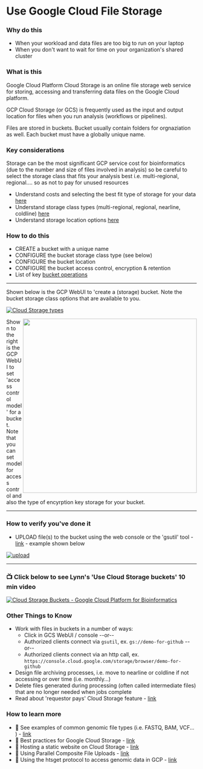 # Use Google Cloud File Storage


### Why do this
 - When your workload and data files are too big to run on your laptop
 - When you don't want to wait for time on your organization's shared cluster

### What is this
  Google Cloud Platform Cloud Storage is an online file storage web service for storing, accessing and transferring data files on the Google Cloud platform. 
  
  GCP Cloud Storage (or GCS) is frequently used as the input and output location for files when you run analysis (workflows or pipelines).

  Files are stored in buckets. Bucket usually contain folders for orgnaziation as well. Each bucket must have a globally unique name.  

### Key considerations
 Storage can be the most significant GCP service cost for bioinformatics (due to the number and size of files involved in analysis) so be careful to select the storage class that fits your analysis best i.e. multi-regional, regional.... so as not to pay for unused resources
 - Understand costs and selecting the best fit type of storage for your data [here](https://cloud.google.com/storage/docs/locations)
 - Understand storage class types (multi-regional, regional, nearline, coldline) [here](https://cloud.google.com/storage/docs/storage-classes)
 - Understand storage location options [here](https://cloud.google.com/about/locations)

### How to do this
 - CREATE a bucket with a unique name
 - CONFIGURE the bucket storage class type (see below)
 - CONFIGURE the bucket location 
 - CONFIGURE the bucket access control, encryption & retention
 - List of key [bucket operations](https://cloud.google.com/storage/docs/how-to)

 ----

 Shown below is the GCP WebUI to 'create a (storage) bucket. Note the bucket storage class options that are available to you.

 [![Cloud Storage types](/images/storage.png)]()

  <img src="https://github.com/lynnlangit/gcp-for-bioinformatics/raw/master/images/bucket.png" width="460" align="right"> 

 Shown to the right is the GCP WebUI to set 'access control model' for a bucket. Note that you can set model for access control and also the type of encyrption key storage for your bucket.

 -----

### How to verify you've done it
 - UPLOAD file(s) to the bucket using the web console or the 'gsutil' tool - [link](https://cloud.google.com/storage/docs/gsutil) - example shown below

 [![upload](/images/upload.png)]()

----

### 📺 Click below to see Lynn's 'Use Cloud Storage buckets' 10 min video
[![Cloud Storage Buckets - Google Cloud Platform for Bioinformatics](http://img.youtube.com/vi/_O2Lxc0UsNc/0.jpg)](http://www.youtube.com/watch?v=_O2Lxc0UsNc "Cloud Storage buckets - Google Cloud Platform for Bioinformatics")


### Other Things to Know
 - Work with files in buckets in a number of ways:
   - Click in GCS WebUI / console --or--
   - Authorized clients connect via `gsutil`, ex. `gs://demo-for-github` --or--
   - Authorized clients connect via an http call, ex. `https://console.cloud.google.com/storage/browser/demo-for-github`
 - Design file archiving processes, i.e. move to nearline or coldline if not accessing or over time (i.e. monthly...)
 - Delete files generated during processing (often called intermediate files) that are no longer needed when jobs complete
 - Read about 'requestor pays' Cloud Storage feature - [link](https://cloud.google.com/storage/docs/requester-pays)

### How to learn more
  - 📘 See examples of common genomic file types (i.e. FASTQ, BAM, VCF... ) - [link](https://github.com/lynnlangit/gcp-for-bioinformatics/blob/master/4_FILE-TYPES.md)
 - 📘 Best practices for Google Cloud Storage - [link](https://cloud.google.com/storage/docs/best-practices)
 - 📘 Hosting a static website on Cloud Storage - [link](https://cloud.google.com/storage/docs/hosting-static-website)
 - 📘 Using Parallel Composite File Uploads - [link](https://cloud.google.com/storage/docs/gsutil/commands/cp#parallel-composite-uploads)
 - 📘 Using the htsget protocol to access genomic data in GCP - [link](https://cloud.google.com/genomics/docs/how-tos/reading-data-htsget)
 

